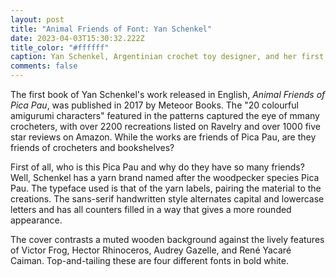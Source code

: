 ```yaml
---
layout: post
title: "Animal Friends of Font: Yan Schenkel"
date: 2023-04-03T15:30:32.222Z
title_color: "#ffffff"
caption: Yan Schenkel, Argentinian crochet toy designer, and her first book
comments: false
---
```

T﻿he first book of Yan Schenkel's work released in English, *Animal Friends of Pica Pau*, was published in 2017 by Meteoor Books. The "20 colourful amigurumi characters" featured in the patterns captured the eye of mmany crocheters, with over 2200 recreations listed on Ravelry and over 1000 five star reviews on Amazon. While the works are friends of Pica Pau, are they friends of crocheters and bookshelves?

F﻿irst of all, who is this Pica Pau and why do they have so many friends? Well, Schenkel has a yarn brand named after the woodpecker species Pica Pau. The typeface used is that of the yarn labels, pairing the material to the creations. The sans-serif handwritten style alternates capital and lowercase letters and has all counters filled  in a way that gives a more rounded appearance.

The cover contrasts a muted wooden background against the lively features of Victor Frog, Hector Rhinoceros, Audrey Gazelle, and René Yacaré Caiman. Top-and-tailing these are four different fonts in bold white.